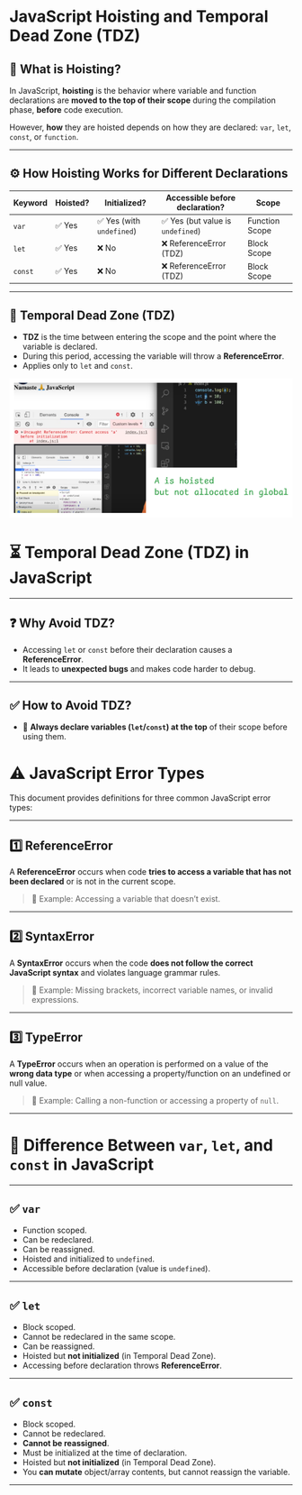 # JavaScript Hoisting and Temporal Dead Zone (TDZ)

## 📌 What is Hoisting?

In JavaScript, **hoisting** is the behavior where variable and function declarations are **moved to the top of their scope** during the compilation phase, **before** code execution.

However, **how** they are hoisted depends on how they are declared: `var`, `let`, `const`, or `function`.

---

## ⚙️ How Hoisting Works for Different Declarations

| Keyword | Hoisted? | Initialized? | Accessible before declaration? | Scope       |
|---------|----------|--------------|-------------------------------|-------------|
| `var`   | ✅ Yes    | ✅ Yes (with `undefined`) | ✅ Yes (but value is `undefined`) | Function Scope |
| `let`   | ✅ Yes    | ❌ No         | ❌ ReferenceError (TDZ)        | Block Scope  |
| `const` | ✅ Yes    | ❌ No         | ❌ ReferenceError (TDZ)        | Block Scope  |

---

## 🧠 Temporal Dead Zone (TDZ)

- **TDZ** is the time between entering the scope and the point where the variable is declared.
- During this period, accessing the variable will throw a **ReferenceError**.
- Applies only to `let` and `const`.


![alt text](./images/letconst.png)
# ⏳ Temporal Dead Zone (TDZ) in JavaScript

---

## ❓ Why Avoid TDZ?

- Accessing `let` or `const` before their declaration causes a **ReferenceError**.
- It leads to **unexpected bugs** and makes code harder to debug.

---

## ✅ How to Avoid TDZ?

- 📌 **Always declare variables (`let`/`const`) at the top** of their scope before using them.

# ⚠️ JavaScript Error Types

This document provides definitions for three common JavaScript error types:

---

## 1️⃣ ReferenceError

A **ReferenceError** occurs when code **tries to access a variable that has not been declared** or is not in the current scope.

> 🔹 Example: Accessing a variable that doesn’t exist.

---

## 2️⃣ SyntaxError

A **SyntaxError** occurs when the code **does not follow the correct JavaScript syntax** and violates language grammar rules.

> 🔹 Example: Missing brackets, incorrect variable names, or invalid expressions.

---

## 3️⃣ TypeError

A **TypeError** occurs when an operation is performed on a value of the **wrong data type** or when accessing a property/function on an undefined or null value.

> 🔹 Example: Calling a non-function or accessing a property of `null`.

---
# 📌 Difference Between `var`, `let`, and `const` in JavaScript

---

## ✅ `var`

- Function scoped.
- Can be redeclared.
- Can be reassigned.
- Hoisted and initialized to `undefined`.
- Accessible before declaration (value is `undefined`).

---

## ✅ `let`

- Block scoped.
- Cannot be redeclared in the same scope.
- Can be reassigned.
- Hoisted but **not initialized** (in Temporal Dead Zone).
- Accessing before declaration throws **ReferenceError**.

---

## ✅ `const`

- Block scoped.
- Cannot be redeclared.
- **Cannot be reassigned**.
- Must be initialized at the time of declaration.
- Hoisted but **not initialized** (in Temporal Dead Zone).
- You **can mutate** object/array contents, but cannot reassign the variable.

---
